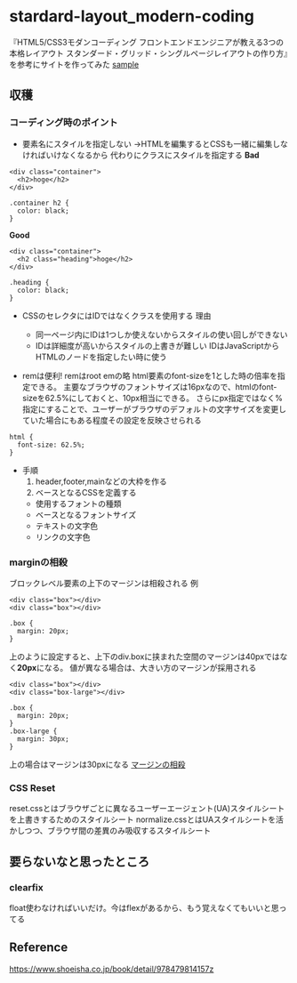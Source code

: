 # stardard-layout_modern-coding
『HTML5/CSS3モダンコーディング フロントエンドエンジニアが教える3つの本格レイアウト スタンダード・グリッド・シングルページレイアウトの作り方』を参考にサイトを作ってみた
[sample](https://tombo-gokuraku.github.io/stardard-layout_modern-coding/)

## 収穫
### コーディング時のポイント
* 要素名にスタイルを指定しない
→HTMLを編集するとCSSも一緒に編集しなければいけなくなるから
代わりにクラスにスタイルを指定する
**Bad**
```
<div class="container">
  <h2>hoge</h2>
</div>
```
```
.container h2 {
  color: black;
}
```
**Good**
```
<div class="container">
  <h2 class="heading">hoge</h2>
</div>
```
```
.heading {
  color: black;
}
```

* CSSのセレクタにはIDではなくクラスを使用する
理由
  * 同一ページ内にIDは1つしか使えないからスタイルの使い回しができない
  * IDは詳細度が高いからスタイルの上書きが難しい
IDはJavaScriptからHTMLのノードを指定したい時に使う

* remは便利!
remはroot emの略
html要素のfont-sizeを1とした時の倍率を指定できる。
主要なブラウザのフォントサイズは16pxなので、htmlのfont-sizeを62.5%にしておくと、10px相当にできる。
さらにpx指定ではなく%指定にすることで、ユーザーがブラウザのデフォルトの文字サイズを変更していた場合にもある程度その設定を反映させられる
```
html {
  font-size: 62.5%;
}
```

* 手順
  1. header,footer,mainなどの大枠を作る
  1. ベースとなるCSSを定義する
    * 使用するフォントの種類
    * ベースとなるフォントサイズ
    * テキストの文字色
    * リンクの文字色



### marginの相殺
ブロックレベル要素の上下のマージンは相殺される
例
```
<div class="box"></div>
<div class="box"></div>
```
```
.box {
  margin: 20px;
}
```
上のように設定すると、上下のdiv.boxに挟まれた空間のマージンは40pxではなく**20px**になる。
値が異なる場合は、大きい方のマージンが採用される
```
<div class="box"></div>
<div class="box-large"></div>
```
```
.box {
  margin: 20px;
}
.box-large {
  margin: 30px;
}
```
上の場合はマージンは30pxになる
[マージンの相殺](https://developer.mozilla.org/ja/docs/Web/CSS/CSS_Box_Model/Mastering_margin_collapsing)

### CSS Reset
reset.cssとはブラウザごとに異なるユーザーエージェント(UA)スタイルシートを上書きするためのスタイルシート
normalize.cssとはUAスタイルシートを活かしつつ、ブラウザ間の差異のみ吸収するスタイルシート

## 要らないなと思ったところ
### clearfix
float使わなければいいだけ。今はflexがあるから、もう覚えなくてもいいと思ってる

## Reference
https://www.shoeisha.co.jp/book/detail/978479814157z
